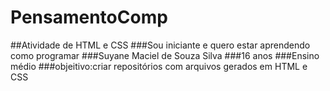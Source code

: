 # PensamentoComp
##Atividade de HTML e CSS
###Sou iniciante e quero estar aprendendo como programar 
###Suyane Maciel de Souza Silva
###16 anos
###Ensino médio
###objeitivo:criar repositórios com arquivos gerados em HTML e CSS

